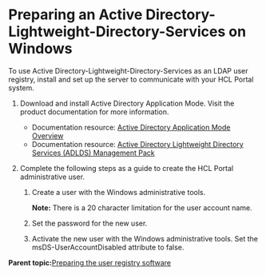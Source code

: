 # Preparing an Active Directory-Lightweight-Directory-Services on Windows

To use Active Directory-Lightweight-Directory-Services as an LDAP user registry, install and set up the server to communicate with your HCL Portal system.

1.  Download and install Active Directory Application Mode. Visit the product documentation for more information.

    -   Documentation resource: [Active Directory Application Mode Overview](https://docs.microsoft.com/en-us/previous-versions/windows/it-pro/windows-server-2012-r2-and-2012/hh831593(v=ws.11))
    -   Documentation resource: [Active Directory Lightweight Directory Services \(ADLDS\) Management Pack](https://www.microsoft.com/en-us/download/details.aspx?id=1451)
2.  Complete the following steps as a guide to create the HCL Portal administrative user.

    1.  Create a user with the Windows administrative tools.

        **Note:** There is a 20 character limitation for the user account name.

    2.  Set the password for the new user.

    3.  Activate the new user with the Windows administrative tools. Set the msDS-UserAccountDisabled attribute to false.


**Parent topic:**[Preparing the user registry software](../config/prereq_user_reg.md)

